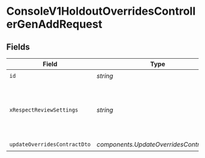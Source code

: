 # ConsoleV1HoldoutOverridesControllerGenAddRequest


## Fields

| Field                                                              | Type                                                               | Required                                                           | Description                                                        |
| ------------------------------------------------------------------ | ------------------------------------------------------------------ | ------------------------------------------------------------------ | ------------------------------------------------------------------ |
| `id`                                                               | *string*                                                           | :heavy_check_mark:                                                 | id                                                                 |
| `xRespectReviewSettings`                                           | *string*                                                           | :heavy_minus_sign:                                                 | Optional header to respect review settings for mutation endpoints. |
| `updateOverridesContractDto`                                       | *components.UpdateOverridesContractDto*                            | :heavy_check_mark:                                                 | N/A                                                                |